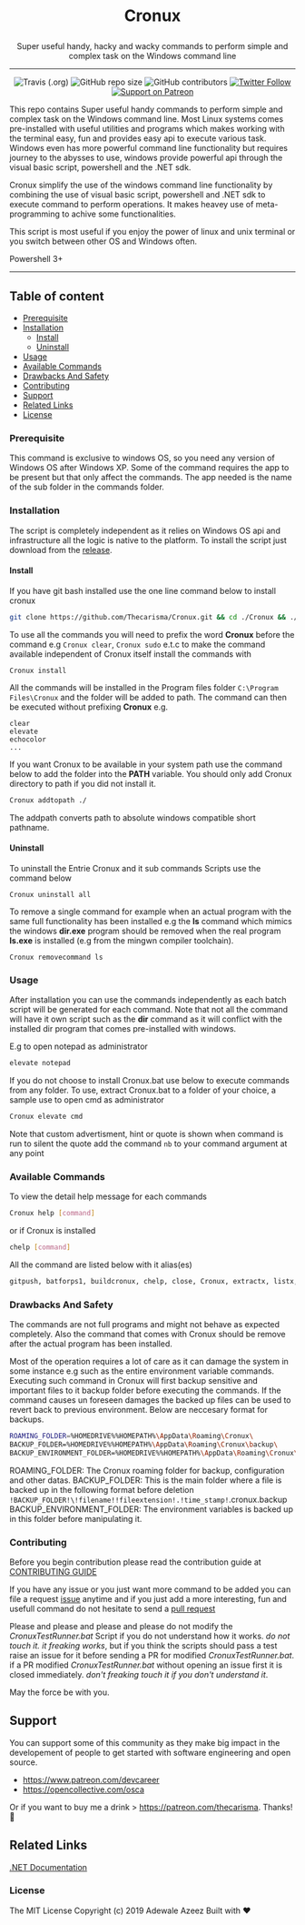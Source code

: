 # <p style="text-align: center;" align="center">Cronux</p>

<p style="text-align: center;" align="center">Super useful handy, hacky and wacky commands to perform simple and complex task on the Windows command line</p>	

___

<span style="display:block;text-align:center"> ![Travis (.org)](https://img.shields.io/travis/Thecarisma/Cronux?style=flat)	![GitHub repo size](https://img.shields.io/github/repo-size/Thecarisma/Cronux)	![GitHub contributors](https://img.shields.io/github/contributors/Thecarisma/Cronux) [![Twitter Follow](https://img.shields.io/twitter/follow/iamthecarisma?style=social)](https://twitter.com/iamthecarisma)	 [![Support on Patreon](https://img.shields.io/static/v1?label=Support%20on%20Patreon&message=$5&color=brightgreen)](https://www.patreon.com/join/thecarisma/checkout?rid=3556842)</span>

This repo contains Super useful handy commands to perform simple and complex task on the Windows command line. Most Linux systems comes 
pre-installed with useful utilities and programs which makes working with the terminal easy, fun and provides easy api to execute 
various task. Windows even has more powerful command line functionality but requires journey to the abysses to use, windows 
provide powerful api through the visual basic script, powershell and the .NET sdk. 

Cronux simplify the use of the windows command line functionality by combining the use of visual basic script, powershell and .NET sdk 
to execute command to perform operations. It makes heavey use of meta-programming to achive some functionalities.

This script is most useful if you enjoy the power of linux and unix terminal or you switch between other OS and Windows often.

Powershell 3+

___

## Table of content
- [Prerequisite](#prerequisite)
- [Installation](#installation)
	- [Install](#install)
	- [Uninstall](#uninstall)
- [Usage](#usage)
- [Available Commands](#available-commands)
- [Drawbacks And Safety](#drawbacks-and-safety)
- [Contributing](#contributing)
- [Support](#support)
- [Related Links](#related-links)
- [License](#license)

### Prerequisite

This command is exclusive to windows OS, so you need any version of Windows OS after Windows XP. Some of the command 
requires the app to be present but that only affect the commands. The app needed is the name of the sub folder in the commands 
folder.

### Installation

The script is completely independent as it relies on Windows OS api and infrastructure all the logic is native to the platform. 
To install the script just download from the [release](https://github.com/Thecarisma/Cronux/releases). 

#### Install

If you have git bash installed use the one line command below to install cronux 

```bash
git clone https://github.com/Thecarisma/Cronux.git && cd ./Cronux && ./Cronux.bat install prod
```

To use all the commands you will need to prefix the word **Cronux** before the command e.g `Cronux clear`, `Cronux sudo` e.t.c to make the 
command available independent of Cronux itself install the commands with

```
Cronux install
```

All the commands will be installed in the Program files folder `C:\Program Files\Cronux` and the folder will be added to path. The command 
can then be executed without prefixing **Cronux** e.g.

```
clear
elevate 
echocolor
...
```

If you want Cronux to be available in your system path use the command below to add the folder into the **PATH** variable.
You should only add Cronux directory to path if you did not install it. 

```bash
Cronux addtopath ./
```

The addpath converts path to absolute windows compatible short pathname.

#### Uninstall

To uninstall the Entrie Cronux and it sub commands Scripts use the command below

```
Cronux uninstall all
```

To remove a single command for example when an actual program with the same full functionality 
has been installed e.g the **ls** command which mimics  the windows **dir.exe** program
should be removed when the real program **ls.exe** is installed (e.g from the mingwn compiler toolchain). 

```
Cronux removecommand ls
```

### Usage

After installation you can use the commands independently as each batch script 
will be generated for each command. Note that not all the command will have it 
own script such as the **dir** command as it will conflict with the installed dir program 
that comes pre-installed with windows.

E.g to open notepad as administrator

```bash
elevate notepad
```

If you do not choose to install Cronux.bat use below to execute commands from any folder. 
To use, extract Cronux.bat to a folder of your choice, a sample use to open cmd as administrator

```bash
Cronux elevate cmd
```

Note that custom advertisment, hint or quote is shown when command is run to silent the quote add the 
command `nb` to your command argument at any point

### Available Commands

To view the detail help message for each commands 

```bash
Cronux help [command]
```

or if Cronux is installed

```bash
chelp [command]
```

All the command are listed below with it alias(es)

```bash
gitpush, batforps1, buildcronux, chelp, close, Cronux, extractx, listx, printhead, ps1tobat, wrapcommand, %, ac, Add-AppPackage, Add-AppPackageVolume, Add-AppProvisionedPackage, Add-ProvisionedAppPackage, Add-ProvisionedAppxPackage, Add-ProvisioningPackage, Add-TrustedProvisioningCertificate, algm, Apply-WindowsUnattend, asnp, blsmba, cat, cd, CFS, chdir, clc, clear, clhy, cli, clp, cls, clv, cmpcfg, cnsn, compare, copy, cp, cpi, cpp, cssmbo, cssmbse, curl, cvpa, dbp, del, diff, dir, Disable-PhysicalDiskIndication, Disable-StorageDiagnosticLog, Dismount-AppPackageVolume, dlu, dnsn, dsmbd, ebp, echo, elu, Enable-PhysicalDiskIndication, Enable-StorageDiagnosticLog, epal, epcsv, epsn, erase, esmbd, etsn, exsn, fc, fhx, fimo, fl, Flush-Volume, foreach, ft, fw, gal, gbp, gc, gcai, gcb, gcfg, gcfgs, gci, gcim, gcls, gcm, gcms, gcs, gdr, Get-AppPackage, Get-AppPackageDefaultVolume, Get-AppPackageLastError, Get-AppPackageLog, Get-AppPackageManifest, Get-AppPackageVolume, Get-AppProvisionedPackage, Get-DiskSNV, Get-PhysicalDiskSNV, Get-ProvisionedAppPackage, Get-ProvisionedAppxPackage, Get-StorageEnclosureSNV, ghy, gi, gin, gip, gjb, gl, glcm, glg, glgm, glu, gm, gmo, gp, gps, gpv, group, grsmba, gsmba, gsmbb, gsmbc, gsmbcc, gsmbcn, gsmbd, gsmbgm, gsmbm, gsmbmc, gsmbo, gsmbs, gsmbsc, gsmbse, gsmbsn, gsmbt, gsmbw, gsn, gsnp, gsv, gtz, gu, gv, gwmi, h, history, icim, icm, iex, ihy, ii, Initialize-Volume, inmo, ipal, ipcsv, ipmo, ipsn, irm, iru, ise, iwmi, iwr, kill, lp, ls, man, md, measure, mi, mount, Mount-AppPackageVolume, move, Move-AppPackage, Move-SmbClient, mp, msmbw, mv, nal, ncim, ncms, ncso, ndr, ni, nlg, nlu, nmo, npssc, nsmbgm, nsmbm, nsmbs, nsmbt, nsn, nv, nwsn, ogv, oh, Optimize-AppProvisionedPackages, Optimize-ProvisionedAppPackages, Optimize-ProvisionedAppxPackages, pbcfg, pfn, popd, ps, pumo, pushd, pwd, r, rbp, rcie, rcim, rcjb, rcms, rcsn, rd, rdr, Remove-AppPackage, Remove-AppPackageVolume, Remove-AppProvisionedPackage, Remove-EtwTraceSession, Remove-ProvisionedAppPackage, Remove-ProvisionedAppxPackage, Remove-ProvisioningPackage, Remove-TrustedProvisioningCertificate, ren, ri, rjb, rksmba, rlg, rlgm, rlu, rm, rmdir, rmo, rni, rnlg, rnlu, rnp, rp, rsmbb, rsmbgm, rsmbm, rsmbs, rsmbt, rsn, rsnp, rtcfg, rujb, rv, rvpa, rwmi, sacfg, sajb, sal, saps, sasv, sbp, sc, scb, scim, select, set, Set-AppPackageDefaultVolume, Set-AppPackageProvisionedDataFile, Set-AutologgerConfig, Set-EtwTraceSession, Set-ProvisionedAppPackageDataFile, Set-ProvisionedAppXDataFile, shcm, si, sl, slcm, sleep, slg, sls, slu, sort, sp, spjb, spps, spsv, ssmbb, ssmbcc, ssmbp, ssmbs, ssmbsc, start, stz, sujb, sv, swmi, tcfg, tee, tid, TNC, trcm, type, udsmbmc, ulsmba, upcfg, upmo, wget, where, wjb, write, Write-FileSystemCache, Add-BCDataCacheExtension, Add-BitLockerKeyProtector, Add-DnsClientNrptRule, Add-DtcClusterTMMapping, Add-EtwTraceProvider, Add-InitiatorIdToMaskingSet, Add-MpPreference, Add-MpPreference, Add-NetEventNetworkAdapter, Add-NetEventPacketCaptureProvider, Add-NetEventProvider, Add-NetEventVFPProvider, Add-NetEventVmNetworkAdapter, Add-NetEventVmSwitch, Add-NetEventVmSwitchProvider, Add-NetEventWFPCaptureProvider, Add-NetIPHttpsCertBinding, Add-NetLbfoTeamMember, Add-NetLbfoTeamNic, Add-NetNatExternalAddress, Add-NetNatStaticMapping, Add-NetSwitchTeamMember, Add-OdbcDsn, Add-PartitionAccessPath, Add-PhysicalDisk, Add-Printer, Add-PrinterDriver, Add-PrinterPort, Add-StorageFaultDomain, Add-TargetPortToMaskingSet, Add-VirtualDiskToMaskingSet, Add-VpnConnection, Add-VpnConnectionRoute, Add-VpnConnectionTriggerApplication, Add-VpnConnectionTriggerDnsConfiguration, Add-VpnConnectionTriggerTrustedNetwork, AfterAll, AfterEach, Assert-MockCalled, Assert-VerifiableMocks, Backup-BitLockerKeyProtector, BackupToAAD-BitLockerKeyProtector, BeforeAll, BeforeEach, Block-FileShareAccess, Block-SmbShareAccess, cd.., Clear-AssignedAccess, Clear-BCCache, Clear-BitLockerAutoUnlock, Clear-Disk, Clear-DnsClientCache, Clear-FileStorageTier, Clear-Host, Clear-PcsvDeviceLog, Clear-StorageBusDisk, Clear-StorageDiagnosticInfo, Close-SmbOpenFile, Close-SmbSession, Compress-Archive, Configuration, Connect-IscsiTarget, Connect-VirtualDisk, Context, ConvertFrom-SddlString, Copy-NetFirewallRule, Copy-NetIPsecMainModeCryptoSet, Copy-NetIPsecMainModeRule, Copy-NetIPsecPhase1AuthSet, Copy-NetIPsecPhase2AuthSet, Copy-NetIPsecQuickModeCryptoSet, Copy-NetIPsecRule, Debug-FileShare, Debug-MMAppPrelaunch, Debug-StorageSubSystem, Debug-Volume, Describe, Disable-BC, Disable-BCDowngrading, Disable-BCServeOnBattery, Disable-BitLocker, Disable-BitLockerAutoUnlock, Disable-DAManualEntryPointSelection, Disable-DscDebug, Disable-MMAgent, Disable-NetAdapter, Disable-NetAdapterBinding, Disable-NetAdapterChecksumOffload, Disable-NetAdapterEncapsulatedPacketTaskOffload, Disable-NetAdapterIPsecOffload, Disable-NetAdapterLso, Disable-NetAdapterPacketDirect, Disable-NetAdapterPowerManagement, Disable-NetAdapterQos, Disable-NetAdapterRdma, Disable-NetAdapterRsc, Disable-NetAdapterRss, Disable-NetAdapterSriov, Disable-NetAdapterUso, Disable-NetAdapterVmq, Disable-NetDnsTransitionConfiguration, Disable-NetFirewallRule, Disable-NetIPHttpsProfile, Disable-NetIPsecMainModeRule, Disable-NetIPsecRule, Disable-NetNatTransitionConfiguration, Disable-NetworkSwitchEthernetPort, Disable-NetworkSwitchFeature, Disable-NetworkSwitchVlan, Disable-OdbcPerfCounter, Disable-PhysicalDiskIdentification, Disable-PnpDevice, Disable-PSTrace, Disable-PSWSManCombinedTrace, Disable-ScheduledTask, Disable-SmbDelegation, Disable-StorageBusCache, Disable-StorageBusDisk, Disable-StorageEnclosureIdentification, Disable-StorageEnclosurePower, Disable-StorageHighAvailability, Disable-StorageMaintenanceMode, Disable-WdacBidTrace, Disable-WSManTrace, Disconnect-IscsiTarget, Disconnect-VirtualDisk, Dismount-DiskImage, Enable-BCDistributed, Enable-BCDowngrading, Enable-BCHostedClient, Enable-BCHostedServer, Enable-BCLocal, Enable-BCServeOnBattery, Enable-BitLocker, Enable-BitLockerAutoUnlock, Enable-DAManualEntryPointSelection, Enable-DscDebug, Enable-MMAgent, Enable-NetAdapter, Enable-NetAdapterBinding, Enable-NetAdapterChecksumOffload, Enable-NetAdapterEncapsulatedPacketTaskOffload, Enable-NetAdapterIPsecOffload, Enable-NetAdapterLso, Enable-NetAdapterPacketDirect, Enable-NetAdapterPowerManagement, Enable-NetAdapterQos, Enable-NetAdapterRdma, Enable-NetAdapterRsc, Enable-NetAdapterRss, Enable-NetAdapterSriov, Enable-NetAdapterUso, Enable-NetAdapterVmq, Enable-NetDnsTransitionConfiguration, Enable-NetFirewallRule, Enable-NetIPHttpsProfile, Enable-NetIPsecMainModeRule, Enable-NetIPsecRule, Enable-NetNatTransitionConfiguration, Enable-NetworkSwitchEthernetPort, Enable-NetworkSwitchFeature, Enable-NetworkSwitchVlan, Enable-OdbcPerfCounter, Enable-PhysicalDiskIdentification, Enable-PnpDevice, Enable-PSTrace, Enable-PSWSManCombinedTrace, Enable-ScheduledTask, Enable-SmbDelegation, Enable-StorageBusCache, Enable-StorageBusDisk, Enable-StorageEnclosureIdentification, Enable-StorageEnclosurePower, Enable-StorageHighAvailability, Enable-StorageMaintenanceMode, Enable-WdacBidTrace, Enable-WSManTrace, Expand-Archive, Export-BCCachePackage, Export-BCSecretKey, Export-ODataEndpointProxy, Export-ScheduledTask, Find-Command, Find-DscResource, Find-Module, Find-NetIPsecRule, Find-NetRoute, Find-RoleCapability, Find-Script, Flush-EtwTraceSession, Format-Hex, Format-Volume, Get-AppBackgroundTask, Get-AppvVirtualProcess, Get-AppxLastError, Get-AppxLog, Get-AssignedAccess, Get-AutologgerConfig, Get-BCClientConfiguration, Get-BCContentServerConfiguration, Get-BCDataCache, Get-BCDataCacheExtension, Get-BCHashCache, Get-BCHostedCacheServerConfiguration, Get-BCNetworkConfiguration, Get-BCStatus, Get-BitLockerVolume, Get-ClusteredScheduledTask, Get-DAClientExperienceConfiguration, Get-DAConnectionStatus, Get-DAEntryPointTableItem, Get-DedupProperties, Get-Disk, Get-DiskImage, Get-DiskStorageNodeView, Get-DnsClient, Get-DnsClientCache, Get-DnsClientGlobalSetting, Get-DnsClientNrptGlobal, Get-DnsClientNrptPolicy, Get-DnsClientNrptRule, Get-DnsClientServerAddress, Get-DscConfiguration, Get-DscConfigurationStatus, Get-DscLocalConfigurationManager, Get-DscResource, Get-Dtc, Get-DtcAdvancedHostSetting, Get-DtcAdvancedSetting, Get-DtcClusterDefault, Get-DtcClusterTMMapping, Get-DtcDefault, Get-DtcLog, Get-DtcNetworkSetting, Get-DtcTransaction, Get-DtcTransactionsStatistics, Get-DtcTransactionsTraceSession, Get-DtcTransactionsTraceSetting, Get-EtwTraceProvider, Get-EtwTraceSession, Get-FileHash, Get-FileIntegrity, Get-FileShare, Get-FileShareAccessControlEntry, Get-FileStorageTier, Get-InitiatorId, Get-InitiatorPort, Get-InstalledModule, Get-InstalledScript, Get-IscsiConnection, Get-IscsiSession, Get-IscsiTarget, Get-IscsiTargetPortal, Get-IseSnippet, Get-LogProperties, Get-MaskingSet, Get-MMAgent, Get-MockDynamicParameters, Get-MpComputerStatus, Get-MpComputerStatus, Get-MpPreference, Get-MpPreference, Get-MpThreat, Get-MpThreat, Get-MpThreatCatalog, Get-MpThreatCatalog, Get-MpThreatDetection, Get-MpThreatDetection, Get-NCSIPolicyConfiguration, Get-Net6to4Configuration, Get-NetAdapter, Get-NetAdapterAdvancedProperty, Get-NetAdapterBinding, Get-NetAdapterChecksumOffload, Get-NetAdapterEncapsulatedPacketTaskOffload, Get-NetAdapterHardwareInfo, Get-NetAdapterIPsecOffload, Get-NetAdapterLso, Get-NetAdapterPacketDirect, Get-NetAdapterPowerManagement, Get-NetAdapterQos, Get-NetAdapterRdma, Get-NetAdapterRsc, Get-NetAdapterRss, Get-NetAdapterSriov, Get-NetAdapterSriovVf, Get-NetAdapterStatistics, Get-NetAdapterUso, Get-NetAdapterVmq, Get-NetAdapterVMQQueue, Get-NetAdapterVPort, Get-NetCompartment, Get-NetConnectionProfile, Get-NetDnsTransitionConfiguration, Get-NetDnsTransitionMonitoring, Get-NetEventNetworkAdapter, Get-NetEventPacketCaptureProvider, Get-NetEventProvider, Get-NetEventSession, Get-NetEventVFPProvider, Get-NetEventVmNetworkAdapter, Get-NetEventVmSwitch, Get-NetEventVmSwitchProvider, Get-NetEventWFPCaptureProvider, Get-NetFirewallAddressFilter, Get-NetFirewallApplicationFilter, Get-NetFirewallInterfaceFilter, Get-NetFirewallInterfaceTypeFilter, Get-NetFirewallPortFilter, Get-NetFirewallProfile, Get-NetFirewallRule, Get-NetFirewallSecurityFilter, Get-NetFirewallServiceFilter, Get-NetFirewallSetting, Get-NetIPAddress, Get-NetIPConfiguration, Get-NetIPHttpsConfiguration, Get-NetIPHttpsState, Get-NetIPInterface, Get-NetIPsecDospSetting, Get-NetIPsecMainModeCryptoSet, Get-NetIPsecMainModeRule, Get-NetIPsecMainModeSA, Get-NetIPsecPhase1AuthSet, Get-NetIPsecPhase2AuthSet, Get-NetIPsecQuickModeCryptoSet, Get-NetIPsecQuickModeSA, Get-NetIPsecRule, Get-NetIPv4Protocol, Get-NetIPv6Protocol, Get-NetIsatapConfiguration, Get-NetLbfoTeam, Get-NetLbfoTeamMember, Get-NetLbfoTeamNic, Get-NetNat, Get-NetNatExternalAddress, Get-NetNatGlobal, Get-NetNatSession, Get-NetNatStaticMapping, Get-NetNatTransitionConfiguration, Get-NetNatTransitionMonitoring, Get-NetNeighbor, Get-NetOffloadGlobalSetting, Get-NetPrefixPolicy, Get-NetQosPolicy, Get-NetRoute, Get-NetSwitchTeam, Get-NetSwitchTeamMember, Get-NetTCPConnection, Get-NetTCPSetting, Get-NetTeredoConfiguration, Get-NetTeredoState, Get-NetTransportFilter, Get-NetUDPEndpoint, Get-NetUDPSetting, Get-NetworkSwitchEthernetPort, Get-NetworkSwitchFeature, Get-NetworkSwitchGlobalData, Get-NetworkSwitchVlan, Get-OdbcDriver, Get-OdbcDsn, Get-OdbcPerfCounter, Get-OffloadDataTransferSetting, Get-OperationValidation, Get-Partition, Get-PartitionSupportedSize, Get-PcsvDevice, Get-PcsvDeviceLog, Get-PhysicalDisk, Get-PhysicalDiskStorageNodeView, Get-PhysicalExtent, Get-PhysicalExtentAssociation, Get-PnpDevice, Get-PnpDeviceProperty, Get-PrintConfiguration, Get-Printer, Get-PrinterDriver, Get-PrinterPort, Get-PrinterProperty, Get-PrintJob, Get-PSRepository, Get-ResiliencySetting, Get-ScheduledTask, Get-ScheduledTaskInfo, Get-SmbBandWidthLimit, Get-SmbClientConfiguration, Get-SmbClientNetworkInterface, Get-SmbConnection, Get-SmbDelegation, Get-SmbGlobalMapping, Get-SmbMapping, Get-SmbMultichannelConnection, Get-SmbMultichannelConstraint, Get-SmbOpenFile, Get-SmbServerConfiguration, Get-SmbServerNetworkInterface, Get-SmbSession, Get-SmbShare, Get-SmbShareAccess, Get-SmbWitnessClient, Get-StartApps, Get-StorageAdvancedProperty, Get-StorageBusBinding, Get-StorageBusDisk, Get-StorageChassis, Get-StorageDiagnosticInfo, Get-StorageEnclosure, Get-StorageEnclosureStorageNodeView, Get-StorageEnclosureVendorData, Get-StorageExtendedStatus, Get-StorageFaultDomain, Get-StorageFileServer, Get-StorageFirmwareInformation, Get-StorageHealthAction, Get-StorageHealthReport, Get-StorageHealthSetting, Get-StorageHistory, Get-StorageJob, Get-StorageNode, Get-StoragePool, Get-StorageProvider, Get-StorageRack, Get-StorageReliabilityCounter, Get-StorageScaleUnit, Get-StorageSetting, Get-StorageSite, Get-StorageSubSystem, Get-StorageTier, Get-StorageTierSupportedSize, Get-SupportedClusterSizes, Get-SupportedFileSystems, Get-TargetPort, Get-TargetPortal, Get-TestDriveItem, Get-Verb, Get-VirtualDisk, Get-VirtualDiskSupportedSize, Get-Volume, Get-VolumeCorruptionCount, Get-VolumeScrubPolicy, Get-VpnConnection, Get-VpnConnectionTrigger, Get-WdacBidTrace, Get-WindowsUpdateLog, Get-WUAVersion, Get-WUIsPendingReboot, Get-WULastInstallationDate, Get-WULastScanSuccessDate, Grant-FileShareAccess, Grant-SmbShareAccess, help, Hide-VirtualDisk, Import-BCCachePackage, Import-BCSecretKey, Import-IseSnippet, Import-PowerShellDataFile, ImportSystemModules, In, Initialize-Disk, InModuleScope, Install-Dtc, Install-Module, Install-Script, Install-WUUpdates, Invoke-AsWorkflow, Invoke-Mock, Invoke-OperationValidation, Invoke-Pester, It, Lock-BitLocker, mkdir, Mock, more, Mount-DiskImage, Move-SmbWitnessClient, New-AutologgerConfig, New-DAEntryPointTableItem, New-DscChecksum, New-EapConfiguration, New-EtwTraceSession, New-FileShare, New-Fixture, New-Guid, New-IscsiTargetPortal, New-IseSnippet, New-MaskingSet, New-NetAdapterAdvancedProperty, New-NetEventSession, New-NetFirewallRule, New-NetIPAddress, New-NetIPHttpsConfiguration, New-NetIPsecDospSetting, New-NetIPsecMainModeCryptoSet, New-NetIPsecMainModeRule, New-NetIPsecPhase1AuthSet, New-NetIPsecPhase2AuthSet, New-NetIPsecQuickModeCryptoSet, New-NetIPsecRule, New-NetLbfoTeam, New-NetNat, New-NetNatTransitionConfiguration, New-NetNeighbor, New-NetQosPolicy, New-NetRoute, New-NetSwitchTeam, New-NetTransportFilter, New-NetworkSwitchVlan, New-Partition, New-PesterOption, New-PSWorkflowSession, New-ScheduledTask, New-ScheduledTaskAction, New-ScheduledTaskPrincipal, New-ScheduledTaskSettingsSet, New-ScheduledTaskTrigger, New-ScriptFileInfo, New-SmbGlobalMapping, New-SmbMapping, New-SmbMultichannelConstraint, New-SmbShare, New-StorageBusBinding, New-StorageBusCacheStore, New-StorageFileServer, New-StoragePool, New-StorageSubsystemVirtualDisk, New-StorageTier, New-TemporaryFile, New-VirtualDisk, New-VirtualDiskClone, New-VirtualDiskSnapshot, New-Volume, New-VpnServerAddress, Open-NetGPO, Optimize-StoragePool, Optimize-Volume, oss, Pause, prompt, PSConsoleHostReadLine, Publish-BCFileContent, Publish-BCWebContent, Publish-Module, Publish-Script, Read-PrinterNfcTag, Register-ClusteredScheduledTask, Register-DnsClient, Register-IscsiSession, Register-PSRepository, Register-ScheduledTask, Register-StorageSubsystem, Remove-AutologgerConfig, Remove-BCDataCacheExtension, Remove-BitLockerKeyProtector, Remove-DAEntryPointTableItem, Remove-DnsClientNrptRule, Remove-DscConfigurationDocument, Remove-DtcClusterTMMapping, Remove-EtwTraceProvider, Remove-FileShare, Remove-InitiatorId, Remove-InitiatorIdFromMaskingSet, Remove-IscsiTargetPortal, Remove-MaskingSet, Remove-MpPreference, Remove-MpPreference, Remove-MpThreat, Remove-MpThreat, Remove-NetAdapterAdvancedProperty, Remove-NetEventNetworkAdapter, Remove-NetEventPacketCaptureProvider, Remove-NetEventProvider, Remove-NetEventSession, Remove-NetEventVFPProvider, Remove-NetEventVmNetworkAdapter, Remove-NetEventVmSwitch, Remove-NetEventVmSwitchProvider, Remove-NetEventWFPCaptureProvider, Remove-NetFirewallRule, Remove-NetIPAddress, Remove-NetIPHttpsCertBinding, Remove-NetIPHttpsConfiguration, Remove-NetIPsecDospSetting, Remove-NetIPsecMainModeCryptoSet, Remove-NetIPsecMainModeRule, Remove-NetIPsecMainModeSA, Remove-NetIPsecPhase1AuthSet, Remove-NetIPsecPhase2AuthSet, Remove-NetIPsecQuickModeCryptoSet, Remove-NetIPsecQuickModeSA, Remove-NetIPsecRule, Remove-NetLbfoTeam, Remove-NetLbfoTeamMember, Remove-NetLbfoTeamNic, Remove-NetNat, Remove-NetNatExternalAddress, Remove-NetNatStaticMapping, Remove-NetNatTransitionConfiguration, Remove-NetNeighbor, Remove-NetQosPolicy, Remove-NetRoute, Remove-NetSwitchTeam, Remove-NetSwitchTeamMember, Remove-NetTransportFilter, Remove-NetworkSwitchEthernetPortIPAddress, Remove-NetworkSwitchVlan, Remove-OdbcDsn, Remove-Partition, Remove-PartitionAccessPath, Remove-PhysicalDisk, Remove-Printer, Remove-PrinterDriver, Remove-PrinterPort, Remove-PrintJob, Remove-SmbBandwidthLimit, Remove-SmbGlobalMapping, Remove-SmbMapping, Remove-SmbMultichannelConstraint, Remove-SmbShare, Remove-StorageBusBinding, Remove-StorageFaultDomain, Remove-StorageFileServer, Remove-StorageHealthIntent, Remove-StorageHealthSetting, Remove-StoragePool, Remove-StorageTier, Remove-TargetPortFromMaskingSet, Remove-VirtualDisk, Remove-VirtualDiskFromMaskingSet, Remove-VpnConnection, Remove-VpnConnectionRoute, Remove-VpnConnectionTriggerApplication, Remove-VpnConnectionTriggerDnsConfiguration, Remove-VpnConnectionTriggerTrustedNetwork, Rename-DAEntryPointTableItem, Rename-MaskingSet, Rename-NetAdapter, Rename-NetFirewallRule, Rename-NetIPHttpsConfiguration, Rename-NetIPsecMainModeCryptoSet, Rename-NetIPsecMainModeRule, Rename-NetIPsecPhase1AuthSet, Rename-NetIPsecPhase2AuthSet, Rename-NetIPsecQuickModeCryptoSet, Rename-NetIPsecRule, Rename-NetLbfoTeam, Rename-NetSwitchTeam, Rename-Printer, Repair-FileIntegrity, Repair-VirtualDisk, Repair-Volume, Reset-BC, Reset-DAClientExperienceConfiguration, Reset-DAEntryPointTableItem, Reset-DtcLog, Reset-NCSIPolicyConfiguration, Reset-Net6to4Configuration, Reset-NetAdapterAdvancedProperty, Reset-NetDnsTransitionConfiguration, Reset-NetIPHttpsConfiguration, Reset-NetIsatapConfiguration, Reset-NetTeredoConfiguration, Reset-PhysicalDisk, Reset-StorageReliabilityCounter, Resize-Partition, Resize-StorageTier, Resize-VirtualDisk, Restart-NetAdapter, Restart-PcsvDevice, Restart-PrintJob, Restore-DscConfiguration, Restore-NetworkSwitchConfiguration, Resume-BitLocker, Resume-PrintJob, Resume-StorageBusDisk, Revoke-FileShareAccess, Revoke-SmbShareAccess, SafeGetCommand, Save-EtwTraceSession, Save-Module, Save-NetGPO, Save-NetworkSwitchConfiguration, Save-Script, Send-EtwTraceSession, Set-AssignedAccess, Set-BCAuthentication, Set-BCCache, Set-BCDataCacheEntryMaxAge, Set-BCMinSMBLatency, Set-BCSecretKey, Set-ClusteredScheduledTask, Set-DAClientExperienceConfiguration, Set-DAEntryPointTableItem, Set-Disk, Set-DnsClient, Set-DnsClientGlobalSetting, Set-DnsClientNrptGlobal, Set-DnsClientNrptRule, Set-DnsClientServerAddress, Set-DtcAdvancedHostSetting, Set-DtcAdvancedSetting, Set-DtcClusterDefault, Set-DtcClusterTMMapping, Set-DtcDefault, Set-DtcLog, Set-DtcNetworkSetting, Set-DtcTransaction, Set-DtcTransactionsTraceSession, Set-DtcTransactionsTraceSetting, Set-DynamicParameterVariables, Set-EtwTraceProvider, Set-FileIntegrity, Set-FileShare, Set-FileStorageTier, Set-InitiatorPort, Set-IscsiChapSecret, Set-LogProperties, Set-MMAgent, Set-MpPreference, Set-MpPreference, Set-NCSIPolicyConfiguration, Set-Net6to4Configuration, Set-NetAdapter, Set-NetAdapterAdvancedProperty, Set-NetAdapterBinding, Set-NetAdapterChecksumOffload, Set-NetAdapterEncapsulatedPacketTaskOffload, Set-NetAdapterIPsecOffload, Set-NetAdapterLso, Set-NetAdapterPacketDirect, Set-NetAdapterPowerManagement, Set-NetAdapterQos, Set-NetAdapterRdma, Set-NetAdapterRsc, Set-NetAdapterRss, Set-NetAdapterSriov, Set-NetAdapterUso, Set-NetAdapterVmq, Set-NetConnectionProfile, Set-NetDnsTransitionConfiguration, Set-NetEventPacketCaptureProvider, Set-NetEventProvider, Set-NetEventSession, Set-NetEventVFPProvider, Set-NetEventVmSwitchProvider, Set-NetEventWFPCaptureProvider, Set-NetFirewallAddressFilter, Set-NetFirewallApplicationFilter, Set-NetFirewallInterfaceFilter, Set-NetFirewallInterfaceTypeFilter, Set-NetFirewallPortFilter, Set-NetFirewallProfile, Set-NetFirewallRule, Set-NetFirewallSecurityFilter, Set-NetFirewallServiceFilter, Set-NetFirewallSetting, Set-NetIPAddress, Set-NetIPHttpsConfiguration, Set-NetIPInterface, Set-NetIPsecDospSetting, Set-NetIPsecMainModeCryptoSet, Set-NetIPsecMainModeRule, Set-NetIPsecPhase1AuthSet, Set-NetIPsecPhase2AuthSet, Set-NetIPsecQuickModeCryptoSet, Set-NetIPsecRule, Set-NetIPv4Protocol, Set-NetIPv6Protocol, Set-NetIsatapConfiguration, Set-NetLbfoTeam, Set-NetLbfoTeamMember, Set-NetLbfoTeamNic, Set-NetNat, Set-NetNatGlobal, Set-NetNatTransitionConfiguration, Set-NetNeighbor, Set-NetOffloadGlobalSetting, Set-NetQosPolicy, Set-NetRoute, Set-NetTCPSetting, Set-NetTeredoConfiguration, Set-NetUDPSetting, Set-NetworkSwitchEthernetPortIPAddress, Set-NetworkSwitchPortMode, Set-NetworkSwitchPortProperty, Set-NetworkSwitchVlanProperty, Set-OdbcDriver, Set-OdbcDsn, Set-Partition, Set-PcsvDeviceBootConfiguration, Set-PcsvDeviceNetworkConfiguration, Set-PcsvDeviceUserPassword, Set-PhysicalDisk, Set-PrintConfiguration, Set-Printer, Set-PrinterProperty, Set-PSRepository, Set-ResiliencySetting, Set-ScheduledTask, Set-SmbBandwidthLimit, Set-SmbClientConfiguration, Set-SmbPathAcl, Set-SmbServerConfiguration, Set-SmbShare, Set-StorageBusProfile, Set-StorageFileServer, Set-StorageHealthSetting, Set-StoragePool, Set-StorageProvider, Set-StorageSetting, Set-StorageSubSystem, Set-StorageTier, Set-TestInconclusive, Setup, Set-VirtualDisk, Set-Volume, Set-VolumeScrubPolicy, Set-VpnConnection, Set-VpnConnectionIPsecConfiguration, Set-VpnConnectionProxy, Set-VpnConnectionTriggerDnsConfiguration, Set-VpnConnectionTriggerTrustedNetwork, Should, Show-NetFirewallRule, Show-NetIPsecRule, Show-StorageHistory, Show-VirtualDisk, Start-AppBackgroundTask, Start-AppvVirtualProcess, Start-AutologgerConfig, Start-Dtc, Start-DtcTransactionsTraceSession, Start-EtwTraceSession, Start-MpScan, Start-MpScan, Start-MpWDOScan, Start-MpWDOScan, Start-NetEventSession, Start-PcsvDevice, Start-ScheduledTask, Start-StorageDiagnosticLog, Start-Trace, Start-WUScan, Stop-DscConfiguration, Stop-Dtc, Stop-DtcTransactionsTraceSession, Stop-EtwTraceSession, Stop-NetEventSession, Stop-PcsvDevice, Stop-ScheduledTask, Stop-StorageDiagnosticLog, Stop-StorageJob, Stop-Trace, Suspend-BitLocker, Suspend-PrintJob, Suspend-StorageBusDisk, Sync-NetIPsecRule, TabExpansion2, Test-Dtc, Test-NetConnection, Test-ScriptFileInfo, Unblock-FileShareAccess, Unblock-SmbShareAccess, Uninstall-Dtc, Uninstall-Module, Uninstall-Script, Unlock-BitLocker, Unregister-AppBackgroundTask, Unregister-ClusteredScheduledTask, Unregister-IscsiSession, Unregister-PSRepository, Unregister-ScheduledTask, Unregister-StorageSubsystem, Update-AutologgerConfig, Update-Disk, Update-DscConfiguration, Update-EtwTraceSession, Update-HostStorageCache, Update-IscsiTarget, Update-IscsiTargetPortal, Update-Module, Update-ModuleManifest, Update-MpSignature, Update-MpSignature, Update-NetIPsecRule, Update-Script, Update-ScriptFileInfo, Update-SmbMultichannelConnection, Update-StorageFirmware, Update-StoragePool, Update-StorageProviderCache, Write-DtcTransactionsTraceSession, Write-PrinterNfcTag, Write-VolumeCache, Add-AppvClientConnectionGroup, Add-AppvClientPackage, Add-AppvPublishingServer, Add-AppxPackage, Add-AppxProvisionedPackage, Add-AppxVolume, Add-BitsFile, Add-CertificateEnrollmentPolicyServer, Add-Computer, Add-Content, Add-History, Add-JobTrigger, Add-KdsRootKey, Add-LocalGroupMember, Add-Member, Add-PSSnapin, Add-SignerRule, Add-Type, Add-WindowsCapability, Add-WindowsDriver, Add-WindowsImage, Add-WindowsPackage, Checkpoint-Computer, Clear-Content, Clear-EventLog, Clear-History, Clear-Item, Clear-ItemProperty, Clear-KdsCache, Clear-Recyclebin, Clear-Tpm, Clear-UevAppxPackage, Clear-UevConfiguration, Clear-Variable, Clear-WindowsCorruptMountPoint, Compare-Object, Complete-BitsTransfer, Complete-DtcDiagnosticTransaction, Complete-Transaction, Confirm-SecureBootUEFI, Connect-PSSession, Connect-WSMan, ConvertFrom-CIPolicy, ConvertFrom-Csv, ConvertFrom-Json, ConvertFrom-SecureString, ConvertFrom-String, ConvertFrom-StringData, Convert-Path, Convert-String, ConvertTo-Csv, ConvertTo-Html, ConvertTo-Json, ConvertTo-ProcessMitigationPolicy, ConvertTo-SecureString, ConvertTo-TpmOwnerAuth, ConvertTo-Xml, Copy-Item, Copy-ItemProperty, Debug-Job, Debug-Process, Debug-Runspace, Delete-DeliveryOptimizationCache, Disable-AppBackgroundTaskDiagnosticLog, Disable-Appv, Disable-AppvClientConnectionGroup, Disable-ComputerRestore, Disable-JobTrigger, Disable-LocalUser, Disable-PSBreakpoint, Disable-PSRemoting, Disable-PSSessionConfiguration, Disable-RunspaceDebug, Disable-ScheduledJob, Disable-TlsCipherSuite, Disable-TlsEccCurve, Disable-TlsSessionTicketKey, Disable-TpmAutoProvisioning, Disable-Uev, Disable-UevAppxPackage, Disable-UevTemplate, Disable-WindowsErrorReporting, Disable-WindowsOptionalFeature, Disable-WSManCredSSP, Disconnect-PSSession, Disconnect-WSMan, Dismount-AppxVolume, Dismount-WindowsImage, Edit-CIPolicyRule, Enable-AppBackgroundTaskDiagnosticLog, Enable-Appv, Enable-AppvClientConnectionGroup, Enable-ComputerRestore, Enable-JobTrigger, Enable-LocalUser, Enable-PSBreakpoint, Enable-PSRemoting, Enable-PSSessionConfiguration, Enable-RunspaceDebug, Enable-ScheduledJob, Enable-TlsCipherSuite, Enable-TlsEccCurve, Enable-TlsSessionTicketKey, Enable-TpmAutoProvisioning, Enable-Uev, Enable-UevAppxPackage, Enable-UevTemplate, Enable-WindowsErrorReporting, Enable-WindowsOptionalFeature, Enable-WSManCredSSP, Enter-PSHostProcess, Enter-PSSession, Exit-PSHostProcess, Exit-PSSession, Expand-WindowsCustomDataImage, Expand-WindowsImage, Export-Alias, Export-BinaryMiLog, Export-Certificate, Export-Clixml, Export-Console, Export-Counter, Export-Csv, Export-FormatData, Export-ModuleMember, Export-PfxCertificate, Export-ProvisioningPackage, Export-PSSession, Export-StartLayout, Export-StartLayoutEdgeAssets, Export-TlsSessionTicketKey, Export-Trace, Export-UevConfiguration, Export-UevPackage, Export-WindowsCapabilitySource, Export-WindowsDriver, Export-WindowsImage, Find-Package, Find-PackageProvider, ForEach-Object, Format-Custom, Format-List, Format-SecureBootUEFI, Format-Table, Format-Wide, Get-Acl, Get-Alias, Get-AppLockerFileInformation, Get-AppLockerPolicy, Get-AppvClientApplication, Get-AppvClientConfiguration, Get-AppvClientConnectionGroup, Get-AppvClientMode, Get-AppvClientPackage, Get-AppvPublishingServer, Get-AppvStatus, Get-AppxDefaultVolume, Get-AppxPackage, Get-AppxPackageManifest, Get-AppxProvisionedPackage, Get-AppxVolume, Get-AuthenticodeSignature, Get-BitsTransfer, Get-Certificate, Get-CertificateAutoEnrollmentPolicy, Get-CertificateEnrollmentPolicyServer, Get-CertificateNotificationTask, Get-ChildItem, Get-CimAssociatedInstance, Get-CimClass, Get-CimInstance, Get-CimSession, Get-CIPolicy, Get-CIPolicyIdInfo, Get-CIPolicyInfo, Get-Clipboard, Get-CmsMessage, Get-Command, Get-ComputerInfo, Get-ComputerRestorePoint, Get-Content, Get-ControlPanelItem, Get-Counter, Get-Credential, Get-Culture, Get-DAPolicyChange, Get-Date, Get-DeliveryOptimizationLog, Get-DeliveryOptimizationPerfSnap, Get-DeliveryOptimizationPerfSnapThisMonth, Get-DeliveryOptimizationStatus, Get-DOConfig, Get-DODownloadMode, Get-DOPercentageMaxBackgroundBandwidth, Get-DOPercentageMaxForegroundBandwidth, Get-Event, Get-EventLog, Get-EventSubscriber, Get-ExecutionPolicy, Get-FormatData, Get-Help, Get-History, Get-Host, Get-HotFix, Get-Item, Get-ItemProperty, Get-ItemPropertyValue, Get-Job, Get-JobTrigger, Get-KdsConfiguration, Get-KdsRootKey, Get-LocalGroup, Get-LocalGroupMember, Get-LocalUser, Get-Location, Get-Member, Get-Module, Get-NonRemovableAppsPolicy, Get-Package, Get-PackageProvider, Get-PackageSource, Get-PfxCertificate, Get-PfxData, Get-PmemDisk, Get-PmemPhysicalDevice, Get-PmemUnusedRegion, Get-Process, Get-ProcessMitigation, Get-ProvisioningPackage, Get-PSBreakpoint, Get-PSCallStack, Get-PSDrive, Get-PSHostProcessInfo, Get-PSProvider, Get-PSReadLineKeyHandler, Get-PSReadLineOption, Get-PSSession, Get-PSSessionCapability, Get-PSSessionConfiguration, Get-PSSnapin, Get-Random, Get-Runspace, Get-RunspaceDebug, Get-ScheduledJob, Get-ScheduledJobOption, Get-SecureBootPolicy, Get-SecureBootUEFI, Get-Service, Get-SystemDriver, Get-TimeZone, Get-TlsCipherSuite, Get-TlsEccCurve, Get-Tpm, Get-TpmEndorsementKeyInfo, Get-TpmSupportedFeature, Get-TraceSource, Get-Transaction, Get-TroubleshootingPack, Get-TrustedProvisioningCertificate, Get-TypeData, Get-UevAppxPackage, Get-UevConfiguration, Get-UevStatus, Get-UevTemplate, Get-UevTemplateProgram, Get-UICulture, Get-Unique, Get-Variable, Get-WheaMemoryPolicy, Get-WIMBootEntry, Get-WinAcceptLanguageFromLanguageListOptOut, Get-WinCultureFromLanguageListOptOut, Get-WinDefaultInputMethodOverride, Get-WindowsCapability, Get-WindowsDeveloperLicense, Get-WindowsDriver, Get-WindowsEdition, Get-WindowsErrorReporting, Get-WindowsImage, Get-WindowsImageContent, Get-WindowsOptionalFeature, Get-WindowsPackage, Get-WindowsSearchSetting, Get-WinEvent, Get-WinHomeLocation, Get-WinLanguageBarOption, Get-WinSystemLocale, Get-WinUILanguageOverride, Get-WinUserLanguageList, Get-WmiObject, Get-WSManCredSSP, Get-WSManInstance, Group-Object, Import-Alias, Import-BinaryMiLog, Import-Certificate, Import-Clixml, Import-Counter, Import-Csv, Import-LocalizedData, Import-Module, Import-PackageProvider, Import-PfxCertificate, Import-PSSession, Import-StartLayout, Import-TpmOwnerAuth, Import-UevConfiguration, Initialize-PmemPhysicalDevice, Initialize-Tpm, Install-Package, Install-PackageProvider, Install-ProvisioningPackage, Install-TrustedProvisioningCertificate, Invoke-CimMethod, Invoke-Command, Invoke-CommandInDesktopPackage, Invoke-DscResource, Invoke-Expression, Invoke-History, Invoke-Item, Invoke-RestMethod, Invoke-TroubleshootingPack, Invoke-WebRequest, Invoke-WmiMethod, Invoke-WSManAction, Join-DtcDiagnosticResourceManager, Join-Path, Limit-EventLog, Measure-Command, Measure-Object, Merge-CIPolicy, Mount-AppvClientConnectionGroup, Mount-AppvClientPackage, Mount-AppxVolume, Mount-WindowsImage, Move-AppxPackage, Move-Item, Move-ItemProperty, New-Alias, New-AppLockerPolicy, New-CertificateNotificationTask, New-CimInstance, New-CimSession, New-CimSessionOption, New-CIPolicy, New-CIPolicyRule, New-DtcDiagnosticTransaction, New-Event, New-EventLog, New-FileCatalog, New-Item, New-ItemProperty, New-JobTrigger, New-LocalGroup, New-LocalUser, New-Module, New-ModuleManifest, New-NetIPsecAuthProposal, New-NetIPsecMainModeCryptoProposal, New-NetIPsecQuickModeCryptoProposal, New-Object, New-PmemDisk, New-ProvisioningRepro, New-PSDrive, New-PSRoleCapabilityFile, New-PSSession, New-PSSessionConfigurationFile, New-PSSessionOption, New-PSTransportOption, New-PSWorkflowExecutionOption, New-ScheduledJobOption, New-SelfSignedCertificate, New-Service, New-TimeSpan, New-TlsSessionTicketKey, New-Variable, New-WebServiceProxy, New-WindowsCustomImage, New-WindowsImage, New-WinEvent, New-WinUserLanguageList, New-WSManInstance, New-WSManSessionOption, Optimize-AppxProvisionedPackages, Optimize-WindowsImage, Out-Default, Out-File, Out-GridView, Out-Host, Out-Null, Out-Printer, Out-String, Pop-Location, Protect-CmsMessage, Publish-AppvClientPackage, Publish-DscConfiguration, Push-Location, Read-Host, Receive-DtcDiagnosticTransaction, Receive-Job, Receive-PSSession, Register-ArgumentCompleter, Register-CimIndicationEvent, Register-EngineEvent, Register-ObjectEvent, Register-PackageSource, Register-PSSessionConfiguration, Register-ScheduledJob, Register-UevTemplate, Register-WmiEvent, Remove-AppvClientConnectionGroup, Remove-AppvClientPackage, Remove-AppvPublishingServer, Remove-AppxPackage, Remove-AppxProvisionedPackage, Remove-AppxVolume, Remove-BitsTransfer, Remove-CertificateEnrollmentPolicyServer, Remove-CertificateNotificationTask, Remove-CimInstance, Remove-CimSession, Remove-CIPolicyRule, Remove-Computer, Remove-Event, Remove-EventLog, Remove-Item, Remove-ItemProperty, Remove-Job, Remove-JobTrigger, Remove-LocalGroup, Remove-LocalGroupMember, Remove-LocalUser, Remove-Module, Remove-PmemDisk, Remove-PSBreakpoint, Remove-PSDrive, Remove-PSReadLineKeyHandler, Remove-PSSession, Remove-PSSnapin, Remove-TypeData, Remove-Variable, Remove-WindowsCapability, Remove-WindowsDriver, Remove-WindowsImage, Remove-WindowsPackage, Remove-WmiObject, Remove-WSManInstance, Rename-Computer, Rename-Item, Rename-ItemProperty, Rename-LocalGroup, Rename-LocalUser, Repair-AppvClientConnectionGroup, Repair-AppvClientPackage, Repair-UevTemplateIndex, Repair-WindowsImage, Reset-ComputerMachinePassword, Resolve-DnsName, Resolve-Path, Restart-Computer, Restart-Service, Restore-Computer, Restore-UevBackup, Restore-UevUserSetting, Resume-BitsTransfer, Resume-Job, Resume-ProvisioningSession, Resume-Service, Save-Help, Save-Package, Save-WindowsImage, Select-Object, Select-String, Select-Xml, Send-AppvClientReport, Send-DtcDiagnosticTransaction, Send-MailMessage, Set-Acl, Set-Alias, Set-AppBackgroundTaskResourcePolicy, Set-AppLockerPolicy, Set-AppvClientConfiguration, Set-AppvClientMode, Set-AppvClientPackage, Set-AppvPublishingServer, Set-AppxDefaultVolume, Set-AppXProvisionedDataFile, Set-AuthenticodeSignature, Set-BitsTransfer, Set-CertificateAutoEnrollmentPolicy, Set-CimInstance, Set-CIPolicyIdInfo, Set-CIPolicySetting, Set-CIPolicyVersion, Set-Clipboard, Set-Content, Set-Culture, Set-Date, Set-DeliveryOptimizationStatus, Set-DODownloadMode, Set-DOPercentageMaxBackgroundBandwidth, Set-DOPercentageMaxForegroundBandwidth, Set-DscLocalConfigurationManager, Set-ExecutionPolicy, Set-HVCIOptions, Set-Item, Set-ItemProperty, Set-JobTrigger, Set-KdsConfiguration, Set-LocalGroup, Set-LocalUser, Set-Location, Set-NonRemovableAppsPolicy, Set-PackageSource, Set-ProcessMitigation, Set-PSBreakpoint, Set-PSDebug, Set-PSReadLineKeyHandler, Set-PSReadLineOption, Set-PSSessionConfiguration, Set-RuleOption, Set-ScheduledJob, Set-ScheduledJobOption, Set-SecureBootUEFI, Set-Service, Set-StrictMode, Set-TimeZone, Set-TpmOwnerAuth, Set-TraceSource, Set-UevConfiguration, Set-UevTemplateProfile, Set-Variable, Set-WheaMemoryPolicy, Set-WinAcceptLanguageFromLanguageListOptOut, Set-WinCultureFromLanguageListOptOut, Set-WinDefaultInputMethodOverride, Set-WindowsEdition, Set-WindowsProductKey, Set-WindowsSearchSetting, Set-WinHomeLocation, Set-WinLanguageBarOption, Set-WinSystemLocale, Set-WinUILanguageOverride, Set-WinUserLanguageList, Set-WmiInstance, Set-WSManInstance, Set-WSManQuickConfig, Show-Command, Show-ControlPanelItem, Show-EventLog, Show-WindowsDeveloperLicenseRegistration, Sort-Object, Split-Path, Split-WindowsImage, Start-BitsTransfer, Start-DscConfiguration, Start-DtcDiagnosticResourceManager, Start-Job, Start-OSUninstall, Start-Process, Start-Service, Start-Sleep, Start-Transaction, Start-Transcript, Stop-AppvClientConnectionGroup, Stop-AppvClientPackage, Stop-Computer, Stop-DtcDiagnosticResourceManager, Stop-Job, Stop-Process, Stop-Service, Stop-Transcript, Suspend-BitsTransfer, Suspend-Job, Suspend-Service, Switch-Certificate, Sync-AppvPublishingServer, Tee-Object, Test-AppLockerPolicy, Test-Certificate, Test-ComputerSecureChannel, Test-Connection, Test-DscConfiguration, Test-FileCatalog, Test-KdsRootKey, Test-ModuleManifest, Test-Path, Test-PSSessionConfigurationFile, Test-UevTemplate, Test-WSMan, Trace-Command, Unblock-File, Unblock-Tpm, Undo-DtcDiagnosticTransaction, Undo-Transaction, Uninstall-Package, Uninstall-ProvisioningPackage, Uninstall-TrustedProvisioningCertificate, Unprotect-CmsMessage, Unpublish-AppvClientPackage, Unregister-Event, Unregister-PackageSource, Unregister-PSSessionConfiguration, Unregister-ScheduledJob, Unregister-UevTemplate, Unregister-WindowsDeveloperLicense, Update-DscConfiguration, Update-FormatData, Update-Help, Update-List, Update-TypeData, Update-UevTemplate, Update-WIMBootEntry, Use-Transaction, Use-WindowsUnattend, Wait-Debugger, Wait-Event, Wait-Job, Wait-Process, Where-Object, Write-Debug, Write-Error, Write-EventLog, Write-Host, Write-Information, Write-Output, Write-Progress, Write-Verbose, Write-Warning, Bye.

```

### Drawbacks And Safety

The commands are not full programs and might not behave as expected completely. Also the command that comes with Cronux 
should be remove after the actual program has been installed.

Most of the operation requires a lot of care as it can damage the system in some instance e.g such as the entire 
environment variable commands. Executing such command in Cronux will first backup sensitive and important files to it 
backup folder before executing the commands. If the command causes un foreseen damages the backed up files can be used to 
revert back to previous environment. Below are neccesary format for backups.

```bash
ROAMING_FOLDER=%HOMEDRIVE%%HOMEPATH%\AppData\Roaming\Cronux\
BACKUP_FOLDER=%HOMEDRIVE%%HOMEPATH%\AppData\Roaming\Cronux\backup\
BACKUP_ENVIRONMENT_FOLDER=%HOMEDRIVE%%HOMEPATH%\AppData\Roaming\Cronux\environment\
```
ROAMING_FOLDER: The Cronux roaming folder for backup, configuration and other datas.
BACKUP_FOLDER: This is the main folder where a file is backed up in the following format before deletion `!BACKUP_FOLDER!\!filename!!fileextension!.!time_stamp!`.cronux.backup
BACKUP_ENVIRONMENT_FOLDER: The environment variables is backed up in this folder before manipulating it.

### Contributing

Before you begin contribution please read the contribution guide at [CONTRIBUTING GUIDE](./CONTRIBUTING.MD)

If you have any issue or you just want more command to be added you can file a request [issue](https://github.com/Thecarisma/Cronux/issues/new) 
anytime and if you just add a more interesting, fun and usefull command do not hesitate to send a 
[pull request](https://github.com/Thecarisma/Cronux/compare) 

Please and please and please and please do not modify the *CronuxTestRunner.bat* Script if you do not understand how 
it works. *do not touch it. it freaking works*, but if you think the scripts should pass a test raise an issue for 
it before sending a PR for modified *CronuxTestRunner.bat*. if a PR modified *CronuxTestRunner.bat* without opening an 
issue first it is closed immediately. *don't freaking touch it if you don't understand it*.

May the force be with you.

## Support

You can support some of this community as they make big impact in the developement of people to get started with software engineering and open source.

- https://www.patreon.com/devcareer
- https://opencollective.com/osca

Or if you want to buy me a drink > https://patreon.com/thecarisma. Thanks!🤗

## Related Links

[.NET Documentation](https://docs.microsoft.com/en-us/dotnet/)

### License

The MIT License Copyright (c) 2019 Adewale Azeez Built with :heart:

